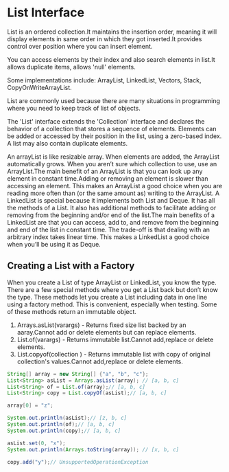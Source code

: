 # List Interface

List is an ordered collection.It maintains the insertion order, meaning it will display elements in same order in which they got inserted.It provides control over position where you can insert element.

You can access elements by their index and also search elements in list.It allows duplicate items, allows 'null' elements.

Some implementations include: ArrayList, LinkedList, Vectors, Stack, CopyOnWriteArrayList.

List are commonly used because there are many situations in programming where you need to keep track of list of objects.

The 'List' interface extends the 'Collection' interface and declares the behavior of a collection that stores a sequence of elements. Elements can be added or accessed by their position in the list, using a zero-based index. A list may also contain duplicate elements.

An arrayList is like resizable array. When elements are added, the ArrayList automatically grows. When you aren’t sure which collection to use, use an ArrayList.The main benefit of an ArrayList is that you can look up any element in constant time.Adding or removing an element is slower than accessing an element. This makes an ArrayList
a good choice when you are reading more often than (or the same amount as) writing to the ArrayList.
A LinkedList is special because it implements both List and Deque. It has all the methods of a List. It also has additional methods to facilitate adding or removing from the beginning and/or end of the list.The main benefits of a LinkedList are that you can access, add to, and remove from the beginning and end of the list in constant time. The trade-­off is that dealing with an arbitrary index takes linear time. This makes a LinkedList a good choice when you’ll be using it as Deque.

## Creating a List with a Factory

When you create a List of type ArrayList or LinkedList, you know the type. There are a few special methods where you get a List back but don’t know the type. These methods
let you create a List including data in one line using a factory method. This is convenient, especially when testing. Some of these methods return an immutable object.

1. Arrays.asList(varargs) - Returns fixed size list backed by an aaray.Cannot add or delete elements but can replace elements.
2. List.of(varargs) - Returns immutable list.Cannot add,replace or delete elements.
3. List.copyof(collection ) - Returns immutable list with copy of original collection's values.Cannot add,replace or delete elements.

```java
String[] array = new String[] {"a", "b", "c"};
List<String> asList = Arrays.asList(array); // [a, b, c]
List<String> of = List.of(array);// [a, b, c]
List<String> copy = List.copyOf(asList);// [a, b, c]

array[0] = "z";

System.out.println(asList);// [z, b, c]
System.out.println(of);// [a, b, c]
System.out.println(copy);// [a, b, c]

asList.set(0, "x");
System.out.println(Arrays.toString(array)); // [x, b, c]

copy.add("y");// UnsupportedOperationException
```
